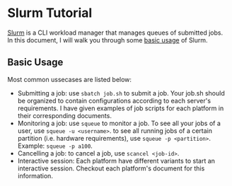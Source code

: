 # Slurm Tutorial
[Slurm](https://slurm.schedmd.com/documentation.html) is a CLI workload manager that manages queues of submitted jobs.  
In this document, I will walk you through some [basic usage](#basic-usage) of Slurm.

## Basic Usage
Most common ussecases are listed below:
- Submitting a job: use `sbatch job.sh` to submit a job. Your job.sh should be organized to contain configurations according to each server's requirements. I have given examples of job scripts for each platform in their corresponding documents.
- Monitoring a job: use `squeue` to monitor a job. To see all your jobs of a user, use `squeue -u <username>`. to see all running jobs of a certain partition (i.e. hardware requirements), use `squeue -p <partition>`. Example: `squeue -p a100`.
- Cancelling a job: to cancel a job, use `scancel <job-id>`.
- Interactive session: Each platform have different variants to start an interactive session. Checkout each platform's document for this information.